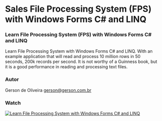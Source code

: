 # Sales File Processing System (FPS) with Windows Forms C# and LINQ 

### Learn File Processing System (FPS) with Windows Forms C# and LINQ

Learn File Processing System with Windows Forms C#  and LINQ.
With an example application that will read and process 10 million rows in 50 seconds, 200k records per second.
It is not worthy of a Guinness book, but it is a good performance in reading and processing text files.

### Autor
Gerson de Oliveira
gerson@gerson.com.br

### Watch
[![Learn File Processing System with Windows Forms C# and LINQ](https://i.ytimg.com/vi/yQ1ZeEVdP2U/hqdefault.jpg?s…AFwAcABBg==&rs=AOn4CLB0nWMg2dmM7x11pcvatiC8vVBVWQ)](https://www.youtube.com/watch?v=yQ1ZeEVdP2U "Asssistir no YouTube")
